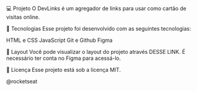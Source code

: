 💻 Projeto
O DevLinks é um agregador de links para usar como cartão de visitas online.

🚀 Tecnologias
Esse projeto foi desenvolvido com as seguintes tecnologias:

HTML e CSS
JavaScript
Git e Github
Figma

🔖 Layout
Você pode visualizar o layout do projeto através DESSE LINK. É necessário ter conta no Figma para acessá-lo.

📝 Licença
Esse projeto está sob a licença MIT. 

@rocketseat
